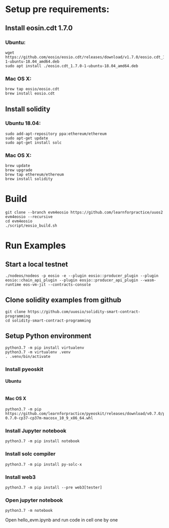 # Setup pre requirements:

## Install eosin.cdt 1.7.0

### Ubuntu:

```
wget https://github.com/eosio/eosio.cdt/releases/download/v1.7.0/eosio.cdt_1.7.0-1-ubuntu-18.04_amd64.deb
sudo apt install ./eosio.cdt_1.7.0-1-ubuntu-18.04_amd64.deb
```

### Mac OS X:

```
brew tap eosio/eosio.cdt
brew install eosio.cdt
```

## Install solidity

### Ubuntu 18.04:

```
sudo add-apt-repository ppa:ethereum/ethereum
sudo apt-get update
sudo apt-get install solc
```

### Mac OS X:

```
brew update
brew upgrade
brew tap ethereum/ethereum
brew install solidity
```

# Build

```
git clone --branch evm4eosio https://github.com/learnforpractice/uuos2 evm4eosio --recursive
cd evm4eosio
./script/eosio_build.sh
```

# Run Examples

## Start a local testnet

```
./nodeos/nodeos -p eosio -e --plugin eosio::producer_plugin --plugin eosio::chain_api_plugin --plugin eosio::producer_api_plugin --wasm-runtime eos-vm-jit --contracts-console
```

## Clone solidity examples from github
```
git clone https://github.com/uuosio/solidity-smart-contract-programming
cd solidity-smart-contract-programming
```

## Setup Python environment

```
python3.7 -m pip install virtualenv
python3.7 -m virtualenv .venv
. .venv/bin/activate
```

### Install pyeoskit

#### Ubuntu

```
```

#### Mac OS X
```
python3.7 -m pip https://github.com/learnforpractice/pyeoskit/releases/download/v0.7.0/pyeoskit-0.7.0-cp37-cp37m-macosx_10_9_x86_64.whl
```

### Install Jupyter notebook
```
python3.7 -m pip install notebook
```

### Install solc compiler
```
python3.7 -m pip install py-solc-x
```

### Install web3

```
python3.7 -m pip install --pre web3[tester]
```


### Open jupyter notebook

```
python3.7 -m notebook
```

Open hello_evm.ipynb and run code in cell one by one

